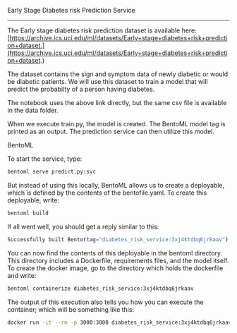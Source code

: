 Early Stage Diabetes risk Prediction Service  

---

The Early stage diabetes risk prediction dataset is available here:
[https://archive.ics.uci.edu/ml/datasets/Early+stage+diabetes+risk+prediction+dataset.](https://archive.ics.uci.edu/ml/datasets/Early+stage+diabetes+risk+prediction+dataset.)


The dataset contains the sign and symptom data of newly diabetic or would be diabetic patients.
We will use this dataset to train a model that will predict the probabilty of a person having diabetes.

The notebook uses the above link directly, but the same csv file is available in the data folder.




When we execute train.py, the model is created. The BentoML model tag is printed as an output. The prediction service can then utilize this model.

BentoML

To start the service, type:
```bash
bentoml serve predict.py:svc
```

But instead of using this locally, BentoML allows us to create a deployable, which is defined by the contents of the bentofile.yaml. To create this deployable, write:
```bash
bentoml build
```

If all went well, you should get a reply similar to this:
```bash
Successfully built Bento(tag="diabetes_risk_service:3xj4ktdbq6jrkaav").
```

You can now find the contents of this deployable in the bentoml directory. This directory includes a Dockerfile, requirements files, and the model itself.
To create the docker image, go to the directory which holds the dockerfile and write:
```bash
bentoml containerize diabetes_risk_service:3xj4ktdbq6jrkaav
```

The output of this execution also tells you how you can execute the container; which will be something like this:

```bash
docker run -it --rm -p 3000:3000 diabetes_risk_service:3xj4ktdbq6jrkaav serve --production
```
